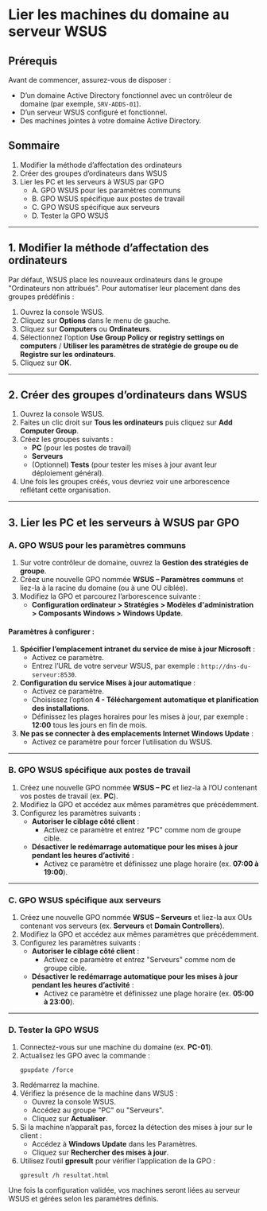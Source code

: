 # Lier les machines du domaine au serveur WSUS

## Prérequis
Avant de commencer, assurez-vous de disposer :
- D’un domaine Active Directory fonctionnel avec un contrôleur de domaine (par exemple, `SRV-ADDS-01`).
- D’un serveur WSUS configuré et fonctionnel.
- Des machines jointes à votre domaine Active Directory.

## Sommaire
1. Modifier la méthode d’affectation des ordinateurs
2. Créer des groupes d’ordinateurs dans WSUS
3. Lier les PC et les serveurs à WSUS par GPO
   - A. GPO WSUS pour les paramètres communs
   - B. GPO WSUS spécifique aux postes de travail
   - C. GPO WSUS spécifique aux serveurs
   - D. Tester la GPO WSUS

---

## 1. Modifier la méthode d’affectation des ordinateurs
Par défaut, WSUS place les nouveaux ordinateurs dans le groupe "Ordinateurs non attribués". Pour automatiser leur placement dans des groupes prédéfinis :

1. Ouvrez la console WSUS.
2. Cliquez sur **Options** dans le menu de gauche.
3. Cliquez sur **Computers** ou **Ordinateurs**.
4. Sélectionnez l’option **Use Group Policy or registry settings on computers** / **Utiliser les paramètres de stratégie de groupe ou de Registre sur les ordinateurs**.
5. Cliquez sur **OK**.

---

## 2. Créer des groupes d’ordinateurs dans WSUS

1. Ouvrez la console WSUS.
2. Faites un clic droit sur **Tous les ordinateurs** puis cliquez sur **Add Computer Group**.
3. Créez les groupes suivants :
   - **PC** (pour les postes de travail)
   - **Serveurs**
   - (Optionnel) **Tests** (pour tester les mises à jour avant leur déploiement général).
4. Une fois les groupes créés, vous devriez voir une arborescence reflétant cette organisation.

---

## 3. Lier les PC et les serveurs à WSUS par GPO

### A. GPO WSUS pour les paramètres communs

1. Sur votre contrôleur de domaine, ouvrez la **Gestion des stratégies de groupe**.
2. Créez une nouvelle GPO nommée **WSUS – Paramètres communs** et liez-la à la racine du domaine (ou à une OU ciblée).
3. Modifiez la GPO et parcourez l’arborescence suivante :
   - **Configuration ordinateur > Stratégies > Modèles d'administration > Composants Windows > Windows Update**.

#### Paramètres à configurer :
1. **Spécifier l’emplacement intranet du service de mise à jour Microsoft** :
   - Activez ce paramètre.
   - Entrez l’URL de votre serveur WSUS, par exemple : `http://dns-du-serveur:8530`.
2. **Configuration du service Mises à jour automatique** :
   - Activez ce paramètre.
   - Choisissez l’option **4 - Téléchargement automatique et planification des installations**.
   - Définissez les plages horaires pour les mises à jour, par exemple : **12:00** tous les jours en fin de mois.
3. **Ne pas se connecter à des emplacements Internet Windows Update** :
   - Activez ce paramètre pour forcer l’utilisation du WSUS.

---

### B. GPO WSUS spécifique aux postes de travail

1. Créez une nouvelle GPO nommée **WSUS – PC** et liez-la à l’OU contenant vos postes de travail (ex. **PC**).
2. Modifiez la GPO et accédez aux mêmes paramètres que précédemment.
3. Configurez les paramètres suivants :
   - **Autoriser le ciblage côté client** :
     - Activez ce paramètre et entrez "PC" comme nom de groupe cible.
   - **Désactiver le redémarrage automatique pour les mises à jour pendant les heures d’activité** :
     - Activez ce paramètre et définissez une plage horaire (ex. **07:00 à 19:00**).

---

### C. GPO WSUS spécifique aux serveurs

1. Créez une nouvelle GPO nommée **WSUS – Serveurs** et liez-la aux OUs contenant vos serveurs (ex. **Serveurs** et **Domain Controllers**).
2. Modifiez la GPO et accédez aux mêmes paramètres que précédemment.
3. Configurez les paramètres suivants :
   - **Autoriser le ciblage côté client** :
     - Activez ce paramètre et entrez "Serveurs" comme nom de groupe cible.
   - **Désactiver le redémarrage automatique pour les mises à jour pendant les heures d’activité** :
     - Activez ce paramètre et définissez une plage horaire (ex. **05:00 à 23:00**).

---

### D. Tester la GPO WSUS

1. Connectez-vous sur une machine du domaine (ex. **PC-01**).
2. Actualisez les GPO avec la commande :
   ```
   gpupdate /force
   ```
3. Redémarrez la machine.
4. Vérifiez la présence de la machine dans WSUS :
   - Ouvrez la console WSUS.
   - Accédez au groupe "PC" ou "Serveurs".
   - Cliquez sur **Actualiser**.
5. Si la machine n’apparaît pas, forcez la détection des mises à jour sur le client :
   - Accédez à **Windows Update** dans les Paramètres.
   - Cliquez sur **Rechercher des mises à jour**.
6. Utilisez l’outil **gpresult** pour vérifier l’application de la GPO :
   ```
   gpresult /h resultat.html
   ```

Une fois la configuration validée, vos machines seront liées au serveur WSUS et gérées selon les paramètres définis.

